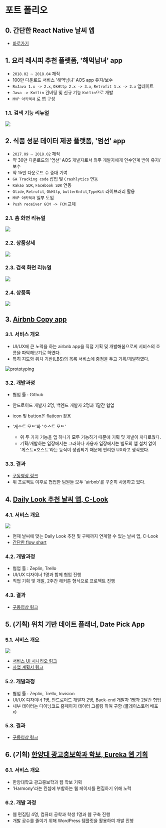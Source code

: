 # 포트 폴리오

## 0. 간단한 React Native 날씨 앱

- [바로가기](https://github.com/jhlee910609/weather_app_practice)

## 1. 요리 레시피 추천 플랫폼, '해먹남녀' app

- `2018.02 ~ 2018.04` 재직
- 100만 다운로드 서비스 '해먹남녀' AOS app 유지/보수
- `RxJava 1.x -> 2.x`, `OkHttp 2.x -> 3.x`, `Retrofit 1.x -> 2.x` 업데이트
- `Java -> Kotlin` 컨버팅 및 신규 기능 `Kotlin`으로 개발
- `MVP 아키텍쳐` 로 앱 구성



### 1.1. 검색 기능 리뉴얼

![](https://ws1.sinaimg.cn/large/006tKfTcgy1g194gnhft8j30g70h4n05.jpg)



## 2. 식품 성분 데이터 제공 플랫폼, '엄선' app

- `2017.09 ~ 2018.02` 재직
- 약 30만 다운로드의 '엄선' AOS 개발자로서 외주 개발자에게 인수인계 받아 유지/보수
- 약 15만 다운로드 수 증대 기여
- `GA Tracking code` 삽입 및 `Crashlytics` 연동
- `Kakao SDK`, `Facebook SDK` 연동
- `Glide`, `Retrofit`, `OkHttp`, `butterKnfit`,`TypeKit` 라이브러리 활용
- `MVP 아키텍쳐` 일부 도입
- `Push receiver GCM -> FCM` 교체



### 2.1. 홈 화면 리뉴얼

![](https://ws2.sinaimg.cn/large/006tKfTcgy1g164nid0snj31jj0s4wni.jpg)



### **2.2. 상품상세**

![](https://ws1.sinaimg.cn/large/006tKfTcgy1g164nlot4oj31jj0rpn3w.jpg)



### 2.3. 검색 화면 리뉴얼

![](https://ws2.sinaimg.cn/large/006tKfTcgy1g164njmhiyj31ix0rftfd.jpg)



### 2.4. 상품톡 

![](https://ws4.sinaimg.cn/large/006tKfTcgy1g194gobpysj314m0p4jye.jpg)



## 3. [Airbnb Copy app](https://github.com/jhlee910609/Airbnb)

### 3.1. 서비스 개요

- UI/UX에 큰 노력을 하는 airbnb app을 직접 기획 및 개발해봄으로써 서비스의 흐름을 파악해보기로 하였다. 
- 특히 지도와 위치 기반(LBS)의 목록 서비스에 중점을 두고 기획/개발하였다.

![prototyping](https://ws3.sinaimg.cn/large/006tNbRwgy1fw1ubwr37cj31kw14c4ai.jpg)

### 3.2. 개발과정

- 협업 툴 : Github
- 안드로이드 개발자 2명, 백엔드 개발자 2명과 1달간 협업

- icon 및 button은 flaticon 활용
- '게스트 모드'와 '호스트 모드'
  - 위 두 가지 기능을 앱 하나가 모두 기능하기 때문에 기획 및 개발이 까다로웠다.
  - 기획/개발하는 입장에서는 그러하나 사용자 입장에서는 별도의 앱 설치 없이 '게스트=호스트'라는 등식이 성립되기 때문에 편리한 UX라고 생각했다.

  

### 3.3. 결과

- [구동영상 링크](https://www.youtube.com/watch?v=2XVoROcGZWc)
- 위 프로젝트 이후로 협업한 팀원들 모두 'airbnb'를 꾸준히 사용하고 있다.



## 4. **[Daily Look 추천 날씨 앱, C-Look](https://github.com/jhlee910609/android_app_CLOOK)**

### 4.1. 서비스 개요

![](https://camo.githubusercontent.com/f5c76f27b435b86712aab8b59fb956962858d01e/68747470733a2f2f7773342e73696e61696d672e636e2f6c617267652f303036744b66546367793166696e347734613077306a3330623430386777656e2e6a7067)

- 현재 날씨에 맞는 Daily Look 추천 및 구매까지 연계할 수 있는 날씨 앱, C-Look
- [간단한 flow shart](https://www.slideshare.net/jhlee0609/clook-application-flow-chart/1)



### 4.2. 개발과정

- 협업 툴 : Zeplin, Trello
- UI/UX 디자이너 1명과 함께 협업 진행
- 직업 기획 및 개발, 2주간 해커톤 형식으로 프로젝트 진행



### 4.3. 결과

- [구동영상 링크](https://www.youtube.com/watch?v=N0Khy7a2ZZQ)

  

## 5. (기획) 위치 기반 데이트 플래너, Date Pick App

### 5.1. 서비스 개요

![](https://ws4.sinaimg.cn/large/006tNbRwgy1fvliphexdwj30ih0q4nam.jpg)

- [서비스 UI 시나리오 링크](https://www.slideshare.net/jhlee0609/date-pick-ui)
- [사업 계획서 링크](https://www.slideshare.net/jhlee0609/date-pick)



### 5.2. 개발과정

- 협업 툴 : Zeplin, Trello, Invision
- UI/UX 디자이너 1명, 안드로이드 개발자 2명, Back-end 개발자 1명과 2달간 협업
- 내부 데이터는 다이닝코드 홈페이지 데이터 크롤링 하여 구함 (플레이스토어 배포 x)



### 5.3. 결과

- [구동영상 링크](https://www.youtube.com/watch?v=SYITRRx7P1A&feature=youtu.be)

  

## 6. (기획) [한양대 광고홍보학과 학보, Eureka 웹 기획](http://hyueureka.cafe24.com/2016/index.html)

### 6.1. 서비스 개요

- 한양대학교 광고홍보학과 웹 학보 기획
- 'Harmony'라는 컨셉에 부합하는 웹 페이지를 편집하기 위해 노력



### 6.2. 개발 과정

- 웹 편집팀 4명, 컴퓨터 공학과 학생 1명과 웹 구축 진행
- 개발 공수를 줄이기 위해 WordPress 템플릿을 활용하여 개발 진행
